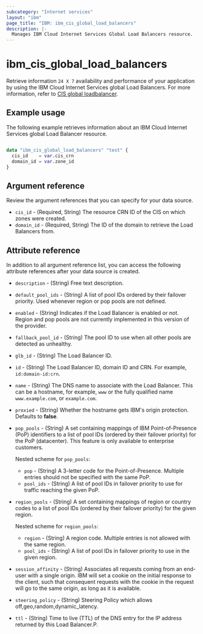 ```yaml
---
subcategory: "Internet services"
layout: "ibm"
page_title: "IBM: ibm_cis_global_load_balancers"
description: |-
  Manages IBM Cloud Internet Services Global Load Balancers resource.
---
```


# ibm_cis_global_load_balancers
Retrieve information `24 X 7` availability and performance of your application by using the IBM Cloud Internet Services global Load Balancers. For more information, refer to [CIS global loadbalancer](https://cloud.ibm.com/docs/cis?topic=cis-configure-glb).

## Example usage
The following example retrieves information about an IBM Cloud Internet Services global Load Balancer resource.

```terraform

data "ibm_cis_global_load_balancers" "test" {
  cis_id    = var.cis_crn
  domain_id = var.zone_id
}

```

## Argument reference
Review the argument references that you can specify for your data source. 

- `cis_id` - (Required, String) The resource CRN ID of the CIS on which zones were created.
- `domain_id` - (Required, String) The ID of the domain to retrieve the Load Balancers from.


## Attribute reference
In addition to all argument reference list, you can access the following attribute references after your data source is created. 

- `description` - (String) Free text description.
- `default_pool_ids` - (String) A list of pool IDs ordered by their failover priority. Used whenever region or pop pools are not defined.
- `enabled` - (String) Indicates if the Load Balancer is enabled or not. Region and pop pools are not currently implemented in this version of the provider.
- `fallback_pool_id` - (String) The pool ID to use when all other pools are detected as unhealthy.
- `glb_id` - (String) The Load Balancer ID.
- `id` - (String) The Load Balancer ID, domain ID and CRN. For example, `id:domain-id:crn`.
- `name` - (String) The DNS name to associate with the Load Balancer. This can be a hostname, for example, `www` or the fully qualified name `www.example.com`, or `example.com`.
- `proxied` - (String) Whether the hostname gets IBM's origin protection. Defaults to **false**.
- `pop_pools` - (String) A set containing mappings of IBM Point-of-Presence (PoP) identifiers to a list of pool IDs (ordered by their failover priority) for the PoP (datacenter). This feature is only available to enterprise customers.

  Nested scheme for `pop_pools`:
	- `pop` - (String) A 3-letter code for the Point-of-Presence. Multiple entries should not be specified with the same PoP.
	- `pool_ids` - (String) A list of pool IDs in failover priority to use for traffic reaching the given PoP.
- `region_pools` - (String) A set containing mappings of region or country codes to a list of pool IDs (ordered by their failover priority) for the given region.

  Nested scheme for `region_pools`:
	- `region` - (String) A region code. Multiple entries is not allowed with the same region.
	- `pool_ids` - (String) A list of pool IDs in failover priority to use in the given region.
- `session_affinity` - (String) Associates all requests coming from an end-user with a single origin. IBM will set a cookie on the initial response to the client, such that consequent requests with the cookie in the request will go to the same origin, as long as it is available.
- `steering_policy` - (String) Steering Policy which allows off,geo,random,dynamic_latency.
- `ttl` - (String) Time to live (TTL) of the DNS entry for the IP address returned by this Load Balancer.P.
